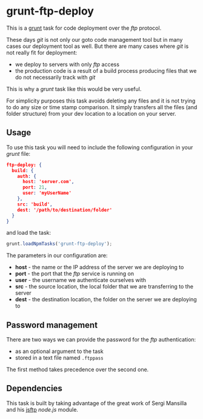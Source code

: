 # grunt-ftp-deploy

This is a [grunt](https://github.com/gruntjs/grunt) task for code deployment over the _ftp_ protocol.

These days _git_ is not only our goto code management tool but in many cases our deployment tool as well. But there are many cases where _git_ is not really fit for deployment:

- we deploy to servers with only _ftp_ access
- the production code is a result of a build process producing files that we do not necessarily track with _git_

This is why a _grunt_ task like this would be very useful.

For simplicity purposes this task avoids deleting any files and it is not trying to do any size or time stamp comparison. It simply transfers all the files (and folder structure) from your dev location to a location on your server.

## Usage

To use this task you will need to include the following configuration in your _grunt_ file:

```json
ftp-deploy: {
  build: {
    auth: {
      host: 'server.com',
      port: 21,
      user: 'myUserName'
    },
    src: 'build',
    dest: '/path/to/destination/folder'
  }
}
```

and load the task:

```javascript
grunt.loadNpmTasks('grunt-ftp-deploy');
```

The parameters in our configuration are:

- **host** - the name or the IP address of the server we are deploying to
- **port** - the port that the _ftp_ service is running on
- **user** - the username we authenticate ourselves with
- **src** - the source location, the local folder that we are transferring to the server
- **dest** - the destination location, the folder on the server we are deploying to

## Password management

There are two ways we can provide the password for the _ftp_ authentication:

- as an optional argument to the task
- stored in a text file named `.ftppass`

The first method takes precedence over the second one.

## Dependencies

This task is built by taking advantage of the great work of Sergi Mansilla and his [jsftp](https://github.com/sergi/jsftp) _node.js_ module.

